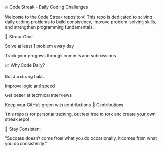 🔥 Code Streak - Daily Coding Challenges

Welcome to the Code Streak repository! This repo is dedicated to solving daily coding problems to build consistency, improve problem-solving skills, and strengthen programming fundamentals.

📅 Streak Goal

Solve at least 1 problem every day

Track your progress through commits and submissions

📈 Why Code Daily?

Build a strong habit

Improve logic and speed

Get better at technical interviews

Keep your GitHub green with contributions
🤝 Contributions

This repo is for personal tracking, but feel free to fork and create your own streak repo!

🙌 Stay Consistent

"Success doesn’t come from what you do occasionally, it comes from what you do consistently."
